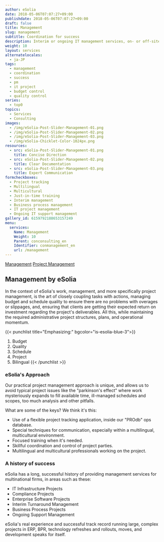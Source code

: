 ```yaml
---
author: eSolia
date: 2018-05-06T07:07:27+09:00
publishdate: 2018-05-06T07:07:27+09:00
draft: false
title: Management
slug: management
subtitle: Coordination for success
description: Interim or ongoing IT management services, on- or off-site. Successful coordination for all your local or global projects. - from eSolia Inc.
weight: 10
layout: services
alternatelocales:
  - ja-JP
tags:
  - management
  - coordination
  - success
  - pm
  - it project
  - budget control
  - quality control
series:
  - top0
topics:
  - Services
  - Consulting
images:
  - /img/eSolia-Post-Slider-Management-01.png
  - /img/eSolia-Post-Slider-Management-02.png
  - /img/eSolia-Post-Slider-Management-03.png
  - /img/eSolia-Chicklet-Color-1024px.png
resources:
  - src: eSolia-Post-Slider-Management-01.png
    title: Concise Direction
  - src: eSolia-Post-Slider-Management-02.png
    title: Clear Documentation
  - src: eSolia-Post-Slider-Management-03.png
    title: Expert Communication
formcheckboxes:
  - Project tracking
  - Multilingual
  - Multicultural
  - Just-in-time training
  - Interim management
  - Business process management
  - IT project management
  - Ongoing IT support management
gallery_id: 6159792188653157249
menu:
  services:
    Name: Management
    Weight: 10
    Parent: conconsulting_en
    Identifier: conmanagement_en
    url: /management
---
```


<div class="buttons has-addons is-hidden-tablet">
  <a class="button" href="/consulting"><span class="icon"><i class="fas fa-anchor"></i></span></a>
  <a class="button is-active" href="/management">Management</a>
  <a class="button" href="/project-management">Project Management</a>
</div>

## Management by eSolia

In the context of eSolia's work, management, and more specifically project management, is the art of closely coupling tasks with actions, managing budget and schedule quality to ensure there are no problems with overages or slippages, and, ensuring that clients are getting their expected return on investment regarding the project's deliverables. All this, while maintaining the required administrative project structures, plans, and operational momentum.

{{< punchlist title="Emphasizing:" bgcolor="is-esolia-blue-3">}}
1. Budget
1. Quality
1. Schedule
1. Project
1. Bilingual
{{< /punchlist >}}

### eSolia's Approach

Our practical project management approach is unique, and allows us to avoid typical project issues like the "parkinson's effect" where work mysteriously expands to fill available time, ill-managed schedules and scopes, too much analysis and other pitfalls.

What are some of the keys? We think it's this:

* Use of a flexible project tracking application, inside our "PROdb" ops database.
* Special techniques for communication, especially within a multilingual, multicultural environment.
* Focused training when it's needed.
* Skillful coordination and control of project parties.
* Multilingual and multicultural professionals working on the project.

### A history of success
eSolia has a long, successful history of providing management services for multinational firms, in areas such as these:

* IT Infrastructure Projects
* Compliance Projects
* Enterprise Software Projects
* Interim Turnaround Management
* Business Process Projects
* Ongoing Support Management

eSolia's real experience and successful track record running large, complex projects in ERP, BPR, technology refreshes and rollouts, moves, and development speaks for itself.
